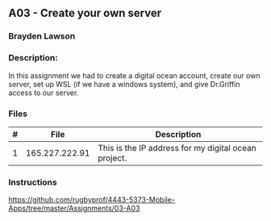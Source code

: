 ## A03 - Create your own server
### Brayden Lawson
### Description:

In this assignment we had to create a digital ocean account, create our own server, set up WSL (if we have a windows system), and give Dr.Griffin access to our server.

### Files

|   #   | File     | Description                      |
| :---: | -------- | -------------------------------- |
|   1   | 165.227.222.91 | This is the IP address for my digital ocean project. |



### Instructions

https://github.com/rugbyprof/4443-5373-Mobile-Apps/tree/master/Assignments/03-A03

